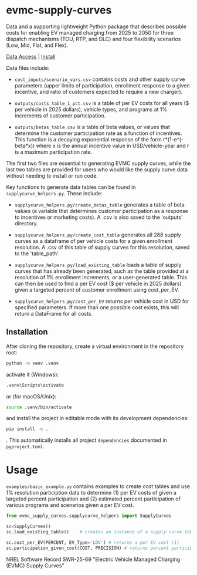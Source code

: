 # evmc-supply-curves
Data and a supporting lightweight Python package that describes possible costs for enabling EV managed charging from 2025 to 2050 for three dispatch mechanisms (TOU, RTP, and DLC) and four flexibility scenarios (Low, Mid, Flat, and Flex).

[Data Access](https://github.com/dsgrid/evmc-supply-curves/blob/main/outputs/costs_table_1_pct.csv) | [Install](#Installation)

Data files include:
- `cost_inputs/scenario_vars.csv` contains costs and other supply curve parameters (upper limits of participation, enrollment response to a given incentive, and ratio of customers expected to require a new charger). 

- `outputs/costs_table_1_pct.csv` is a table of per EV costs for all years ($ per vehicle in 2025 dollars), vehicle types, and programs at 1% increments of customer participation.

- `outputs/betas_table.csv` is a table of beta values, or values that determine the customer participation rate as a function of incentives. This function is a decaying exponential response of the form r*(1-e^(-beta*x)) where x is the annual incentive value in USD/vehicle-year and r is a maximum participation rate.

The first two files are essential to generating EVMC supply curves, while the last two tables are provided for users who would like the supply curve data without needing to install or run code. 

Key functions to generate data tables can be found in  `supplycurve_helpers.py`. These include: 

- `supplycurve_helpers.py/create_betas_table` generates a table of beta values (a variable that determines customer participation as a response to incentives or marketing costs). A .csv is also saved to the 'outputs' directory.

- `supplycurve_helpers.py/create_cost_table` generates all 288 supply curves as a dataframe of per vehicle costs for a given enrollment resolution. A .csv of this table of supply curves for this resolution, saved to the 'table_path'.

- `supplycurve_helpers.py/load_existing_table` loads a table of supply curves that has already been generated, such as the table provided at a resolution of 1% enrollment increments, or a user-generated table. This can then be used to find a per EV cost ($ per vehicle in 2025 dollars) given a targeted percent of customer enrollment using cost_per_EV.

- `supplycurve_helpers.py/cost_per_EV` returns per vehicle cost in USD for specified parameters. If more than one possible cost exists, this will return a DataFrame for all costs.


## Installation
After cloning the repository, create a virtual environment in the repository root:
```bash
python -m venv .venv
```
activate it (Windows):
```bash
.venv\Scripts\activate
```
or (for macOS/Unix):

```bash
source .venv/bin/activate
```
and install the project in editable mode with its development dependencies:
```bash
pip install -e .
```
. This automatically installs all project `dependencies` documented in `pyproject.toml`.

# Usage
`examples/basic_example.py` contains examples to create cost tables and use 1% resolution particiption data to determine (1) per EV costs of given a targeted percent participation and (2) estimated percent participation of various programs and scenarios given a per EV cost.

```python
from evmc_supply_curves.supplycurve_helpers import SupplyCurves

sc=SupplyCurves()           
sc.load_existing_table()    # creates an instance of a supply curve table that can be queried

sc.cost_per_EV(PERCENT, EV_Type='LDV') # returns a per EV cost (1)
sc.participation_given_cost(COST, PRECISION) # returns percent participation

```

NREL Software Record SWR-25-69 "Electric Vehicle Managed Charging (EVMC) Supply Curves"
